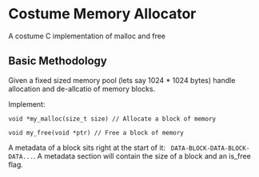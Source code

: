 # Costume Memory Allocator
A costume C implementation of malloc and free

## Basic Methodology
Given a fixed sized memory pool (lets say 1024 * 1024 bytes) handle allocation and de-allcatio of memory blocks.

Implement:
```
void *my_malloc(size_t size) // Allocate a block of memory

void my_free(void *ptr) // Free a block of memory
```

A metadata of a block sits right at the start of it:
``` DATA-BLOCK-DATA-BLOCK-DATA...```.
A metadata section will contain the size of a block and an is_free flag.